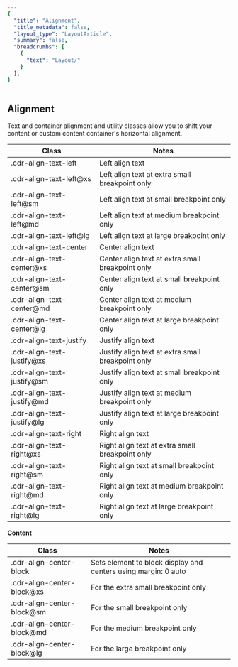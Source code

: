 ```yaml
---
{
  "title": "Alignment",
  "title_metadata": false,
  "layout_type": "LayoutArticle",
  "summary": false,
  "breadcrumbs": [
    {
      "text": "Layout/"
    }
  ],
}
---
```


<cdr-doc-table-of-contents-shell parentSelector='h2' childSelector='h3'>

## Alignment

Text and container alignment and utility classes allow you to shift your content or custom content container&#39;s horizontal alignment.

| **Class** | **Notes** |
| --- | --- |
| .cdr-align-text-left | Left align text |
| .cdr-align-text-left@xs | Left align text at extra small breakpoint only |
| .cdr-align-text-left@sm | Left align text at small breakpoint only |
| .cdr-align-text-left@md | Left align text at medium breakpoint only |
| .cdr-align-text-left@lg | Left align text at large breakpoint only |
| .cdr-align-text-center | Center align text |
| .cdr-align-text-center@xs | Center align text at extra small breakpoint only |
| .cdr-align-text-center@sm | Center align text at small breakpoint only |
| .cdr-align-text-center@md | Center align text at medium breakpoint only |
| .cdr-align-text-center@lg | Center align text at large breakpoint only |
| .cdr-align-text-justify | Justify align text |
| .cdr-align-text-justify@xs | Justify align text at extra small breakpoint only |
| .cdr-align-text-justify@sm | Justify align text at small breakpoint only |
| .cdr-align-text-justify@md | Justify align text at medium breakpoint only |
| .cdr-align-text-justify@lg | Justify align text at large breakpoint only |
| .cdr-align-text-right | Right align text |
| .cdr-align-text-right@xs | Right align text at extra small breakpoint only |
| .cdr-align-text-right@sm | Right align text at small breakpoint only |
| .cdr-align-text-right@md | Right align text at medium breakpoint only |
| .cdr-align-text-right@lg | Right align text at large breakpoint only |

**Content**

| **Class** | **Notes** |
| --- | --- |
| .cdr-align-center-block | Sets element to block display and centers using margin: 0 auto |
| .cdr-align-center-block@xs | For the extra small breakpoint only |
| .cdr-align-center-block@sm | For the small breakpoint only |
| .cdr-align-center-block@md | For the medium breakpoint only |
| .cdr-align-center-block@lg | For the large breakpoint only |

</cdr-doc-table-of-contents-shell>

